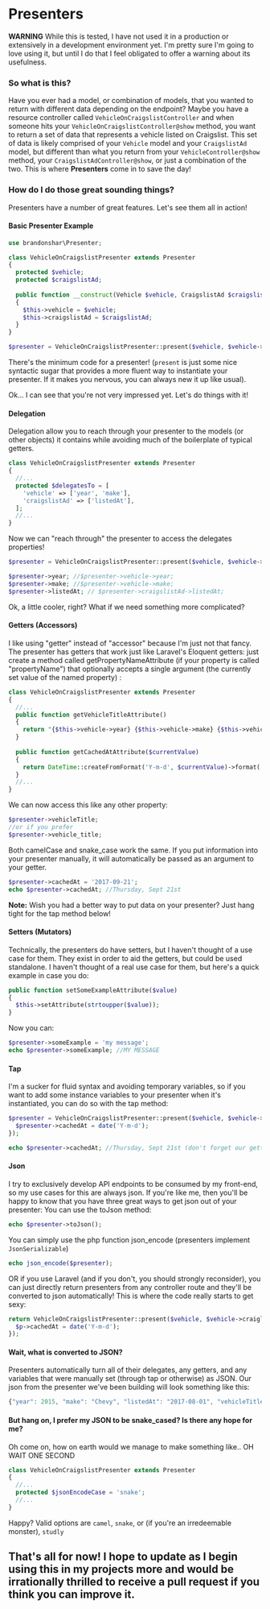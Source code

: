 # Presenters

**WARNING** While this is tested, I have not used it in a production or extensively in a development environment yet. I'm pretty sure I'm going to love using it, but until I do that I feel obligated to offer a warning about its usefulness. 

### So what is this?
Have you ever had a model, or combination of models, that you wanted to return with different data depending on the endpoint? Maybe you have a resource controller called `VehicleOnCraigslistController` and when someone hits your `VehicleOnCraigslistController@show` method, you want to return a set of data that represents a vehicle listed on Craigslist. This set of data is likely comprised of your `Vehicle` model and your `CraigslistAd` model, but different than what you return from your `VehicleController@show` method, your `CraigslistAdController@show`, or just a combination of the two. This is where **Presenters** come in to save the day!

### How do I do those great sounding things?
Presenters have a number of great features. Let's see them all in action!

#### Basic Presenter Example
```php
use brandonshar\Presenter;

class VehicleOnCraigslistPresenter extends Presenter 
{
  protected $vehicle;
  protected $craigslistAd;
  
  public function __construct(Vehicle $vehicle, CraigslistAd $craigslistAd)
  {
    $this->vehicle = $vehicle;
    $this->craigslistAd = $craigslistAd;
  }
}

$presenter = VehicleOnCraigslistPresenter::present($vehicle, $vehicle->craiglistAd);
```
There's the minimum code for a presenter! (`present` is just some nice syntactic sugar that provides a more fluent way to instantiate your presenter. If it makes you nervous, you can always new it up like usual).

Ok... I can see that you're not very impressed yet. Let's do things with it!
#### Delegation
Delegation allow you to reach through your presenter to the models (or other objects) it contains while avoiding much of the boilerplate of typical getters.
```php
class VehicleOnCraigslistPresenter extends Presenter
{
  //...
  protected $delegatesTo = [
    'vehicle' => ['year', 'make'],
    'craigslistAd' => ['listedAt'],
  ];
  //...
}
```
Now we can "reach through" the presenter to access the delegates properties!
```php
$presenter = VehicleOnCraigslistPresenter::present($vehicle, $vehicle->craiglistAd);

$presenter->year; //$presenter->vehicle->year;
$presenter->make; //$presenter->vehicle->make;
$presenter->listedAt; // $presenter->craigslistAd->listedAt;
```
Ok, a little cooler, right? What if we need something more complicated?
#### Getters (Accessors)
I like using "getter" instead of "accessor" because I'm just not that fancy. The presenter has getters that work just like Laravel's Eloquent getters: just create a method called getPropertyNameAttribute (if your property is called "propertyName") that optionally accepts a single argument (the currently set value of the named property) :
```php
class VehicleOnCraigslistPresenter extends Presenter
{
  //...
  public function getVehicleTitleAttribute()
  {
    return "{$this->vehicle->year} {$this->vehicle->make} {$this->vehicle->model}";
  }
  
  public function getCachedAtAttribute($currentValue)
  {
    return DateTime::createFromFormat('Y-m-d', $currentValue)->format('l, M jS');
  }
  //...
}
```
We can now access this like any other property:
```php
$presenter->vehicleTitle;
//or if you prefer
$presenter->vehicle_title;
```
Both camelCase and snake_case work the same.
If you put information into your presenter manually, it will automatically be passed as an argument to your getter. 
```php
$presenter->cachedAt = '2017-09-21';
echo $presenter->cachedAt; //Thursday, Sept 21st
```
**Note:** Wish you had a better way to put data on your presenter? Just hang tight for the tap method below!

#### Setters (Mutators)
Technically, the presenters do have setters, but I haven't thought of a use case for them. They exist in order to aid the getters, but could be used standalone. I haven't thought of a real use case for them, but here's a quick example in case you do:
```php
public function setSomeExampleAttribute($value)
{
  $this->setAttribute(strtoupper($value));
}
```
Now you can:
```php
$presenter->someExample = 'my message';
echo $presenter->someExample; //MY MESSAGE
```
#### Tap
I'm a sucker for fluid syntax and avoiding temporary variables, so if you want to add some instance variables to your presenter when it's instantiated, you can do so with the tap method:
```php
$presenter = VehicleOnCraigslistPresenter::present($vehicle, $vehicle->craiglistAd)->tap(function ($presenter) {
  $presenter->cachedAt = date('Y-m-d');
});

echo $presenter->cachedAt; //Thursday, Sept 21st (don't forget our getter from above)
```
#### Json
I try to exclusively develop API endpoints to be consumed by my front-end, so my use cases for this are always json. If you're like me, then you'll be happy to know that you have three great ways to get json out of your presenter:
You can use the toJson method:
```php
echo $presenter->toJson();
```
You can simply use the php function json_encode (presenters implement `JsonSerializable`)
```php
echo json_encode($presenter);
```
OR if you use Laravel (and if you don't, you should strongly reconsider), you can just directly return presenters from any controller route and they'll be converted to json automatically! 
This is where the code really starts to get sexy:
```php
return VehicleOnCraigslistPresenter::present($vehicle, $vehicle->craiglistAd)->tap(function ($p) {
  $p->cachedAt = date('Y-m-d');
});
```

#### Wait, what is converted to JSON?
Presenters automatically turn all of their delegates, any getters, and any variables that were manually set (through tap or otherwise) as JSON.
Our json from the presenter we've been building will look something like this:
```javascript
{"year": 2015, "make": "Chevy", "listedAt": "2017-08-01", "vehicleTitle": "2015 Chevy Volt", "cachedAt": "Thursday, Sept 21st", "someExample": "MY MESSAGE"}
```

#### But hang on, I prefer my JSON to be snake_cased? Is there any hope for me?
Oh come on, how on earth would we manage to make something like.. OH WAIT ONE SECOND
```php
class VehicleOnCraigslistPresenter extends Presenter
{
  //...
  protected $jsonEncodeCase = 'snake';
  //...
}
```
Happy? Valid options are `camel`, `snake`, or (if you're an irredeemable monster), `studly`

## That's all for now! I hope to update as I begin using this in my projects more and would be irrationally thrilled to receive a pull request if you think you can improve it. 

